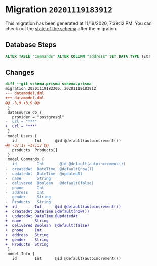 # Migration `20201119183912`

This migration has been generated at 11/19/2020, 7:39:12 PM.
You can check out the [state of the schema](./schema.prisma) after the migration.

## Database Steps

```sql
ALTER TABLE "Commands" ALTER COLUMN "address" SET DATA TYPE TEXT
```

## Changes

```diff
diff --git schema.prisma schema.prisma
migration 20201119182306..20201119183912
--- datamodel.dml
+++ datamodel.dml
@@ -3,9 +3,9 @@
 }
 datasource db {
   provider = "postgresql"
-  url = "***"
+  url = "***"
 }
 model Users {
   id        Int      @id @default(autoincrement())
@@ -37,17 +37,17 @@
   products  Products[]
 }
 model Commands {
-  id         Int       @id @default(autoincrement())
-  createdAt  DateTime  @default(now())
-  updatedAt  DateTime  @updatedAt
-  name       String
-  delivered  Boolean   @default(false)
-  phone      Int
-  address    Int
-  gender     String
-  Products   String
+  id        Int      @id @default(autoincrement())
+  createdAt DateTime @default(now())
+  updatedAt DateTime @updatedAt
+  name      String
+  delivered Boolean  @default(false)
+  phone     Int
+  address   String
+  gender    String
+  Products  String
 }
 model Info {
   id        Int      @id @default(autoincrement())
```


